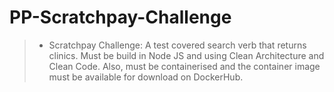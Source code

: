 # PP-Scratchpay-Challenge
> - Scratchpay Challenge: A test covered search verb that returns clinics. Must be build in Node JS and using Clean Architecture and Clean Code. Also, must be containerised and the container image must be available for download on DockerHub.
